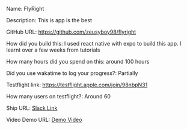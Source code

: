 Name: FlyRight

Description: This is app is the best 

GitHub URL: https://github.com/zeusyboy98/flyright

How did you build this: I used react native with expo to build this app. I learnt over a few weeks from tutorials

How many hours did you spend on this: around 100 hours

Did you use wakatime to log your progress?: Partially

Testflight link: https://testflight.apple.com/join/98nbpN31

How many users on testflight?: Around 60

Ship URL: [Slack Link](https://hackclub.slack.com/archives/C0M8PUPU6/p1743300863682619)

Video Demo URL: [Demo Video](https://www.youtube.com/shorts/nOz2HGYVZSU)
